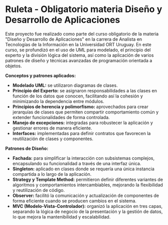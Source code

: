 # Ruleta - Obligatorio materia Diseño y Desarrollo de Aplicaciones

Este proyecto fue realizado como parte del curso obligatorio de la materia "Diseño y Desarrollo de Aplicaciones" en la carrera de Analista en Tecnologías de la Información en la Universidad ORT Uruguay. En este curso, se profundizó en el uso de UML para modelado, el principio del experto y la división lógica del sistema, así como la aplicación de varios patrones de diseño y técnicas avanzadas de programación orientada a objetos.

**Conceptos y patrones aplicados:**
- **Modelado UML:** se utilizaron diagramas de clases.
- **Principio del Experto:** se asignaron responsabilidades a las clases en función de los datos que conocen, facilitando así la cohesión y minimizando la dependencia entre módulos.
- **Principios de herencia y polimorfismo:** aprovechados para crear jerarquías de clases que permiten compartir comportamiento común y extender funcionalidades de forma controlada.
- **Manejo de excepciones:** integradas para robustecer la aplicación y gestionar errores de manera eficiente.
- **Interfaces:** implementadas para definir contratos que favorecen la reutilización de clases y componentes.

**Patrones de Diseño:**
- **Fachada:** para simplificar la interacción con subsistemas complejos, encapsulando su funcionalidad a través de una interfaz única.
- **Singleton:** aplicado en clases donde se requería una única instancia compartida a lo largo de la aplicación.
- **Strategy y Template Method:** permitieron definir diferentes variantes de algoritmos y comportamientos intercambiables, mejorando la flexibilidad y reutilización de código.
- **Observer:** facilitó la comunicación y actualización de componentes de forma eficiente cuando se producen cambios en el sistema.
- **MVC (Modelo-Vista-Controlador):** organizó la aplicación en tres capas, separando la lógica de negocio de la presentación y la gestión de datos, lo que mejora la mantenibilidad y escalabilidad.
